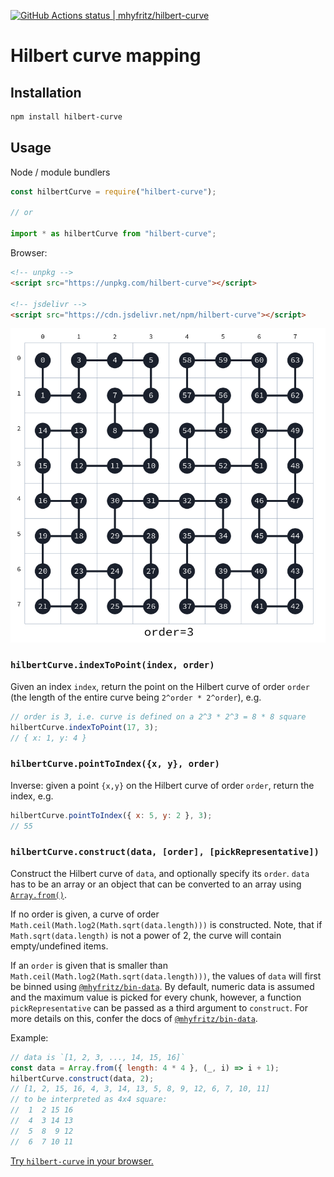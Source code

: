 [![GitHub Actions status | mhyfritz/hilbert-curve](https://github.com/mhyfritz/hilbert-curve/workflows/Unit%20tests/badge.svg)](https://github.com/mhyfritz/hilbert-curve/actions?workflow=Unit+tests)

# Hilbert curve mapping

## Installation

```bash
npm install hilbert-curve
```

## Usage

Node / module bundlers

```javascript
const hilbertCurve = require("hilbert-curve");

// or

import * as hilbertCurve from "hilbert-curve";
```

Browser:

```html
<!-- unpkg -->
<script src="https://unpkg.com/hilbert-curve"></script>

<!-- jsdelivr -->
<script src="https://cdn.jsdelivr.net/npm/hilbert-curve"></script>
```

![Hilbert Curve Numbering](./hilbert-curve-numbering.png)

### `hilbertCurve.indexToPoint(index, order)`

Given an index `index`, return the point on the Hilbert curve of order `order`
(the length of the entire curve being `2^order * 2^order`), e.g.

```javascript
// order is 3, i.e. curve is defined on a 2^3 * 2^3 = 8 * 8 square
hilbertCurve.indexToPoint(17, 3);
// { x: 1, y: 4 }
```

### `hilbertCurve.pointToIndex({x, y}, order)`

Inverse: given a point `{x,y}` on the Hilbert curve of order `order`, return the index, e.g.

```javascript
hilbertCurve.pointToIndex({ x: 5, y: 2 }, 3);
// 55
```

### `hilbertCurve.construct(data, [order], [pickRepresentative])`

Construct the Hilbert curve of `data`, and optionally specify its `order`.
`data` has to be an array or an object that can be converted to an
array using
[`Array.from()`](https://developer.mozilla.org/en-US/docs/Web/JavaScript/Reference/Global_Objects/Array/from).

If no order is given, a curve of order
`Math.ceil(Math.log2(Math.sqrt(data.length)))` is constructed.
Note, that if `Math.sqrt(data.length)` is not a power of 2,
the curve will contain empty/undefined items.

If an `order` is given that is smaller than `Math.ceil(Math.log2(Math.sqrt(data.length)))`,
the values of `data` will first be binned using
[`@mhyfritz/bin-data`](https://github.com/mhyfritz/bin-data). By
default, numeric data is assumed and the maximum value is picked for every chunk, however,
a function `pickRepresentative` can be passed as a third argument to `construct`.
For more details on this, confer the docs of
[`@mhyfritz/bin-data`](https://github.com/mhyfritz/bin-data).

Example:

```javascript
// data is `[1, 2, 3, ..., 14, 15, 16]`
const data = Array.from({ length: 4 * 4 }, (_, i) => i + 1);
hilbertCurve.construct(data, 2);
// [1, 2, 15, 16, 4, 3, 14, 13, 5, 8, 9, 12, 6, 7, 10, 11]
// to be interpreted as 4x4 square:
//  1  2 15 16
//  4  3 14 13
//  5  8  9 12
//  6  7 10 11
```

[Try `hilbert-curve` in your browser.](https://npm.runkit.com/hilbert-curve)
